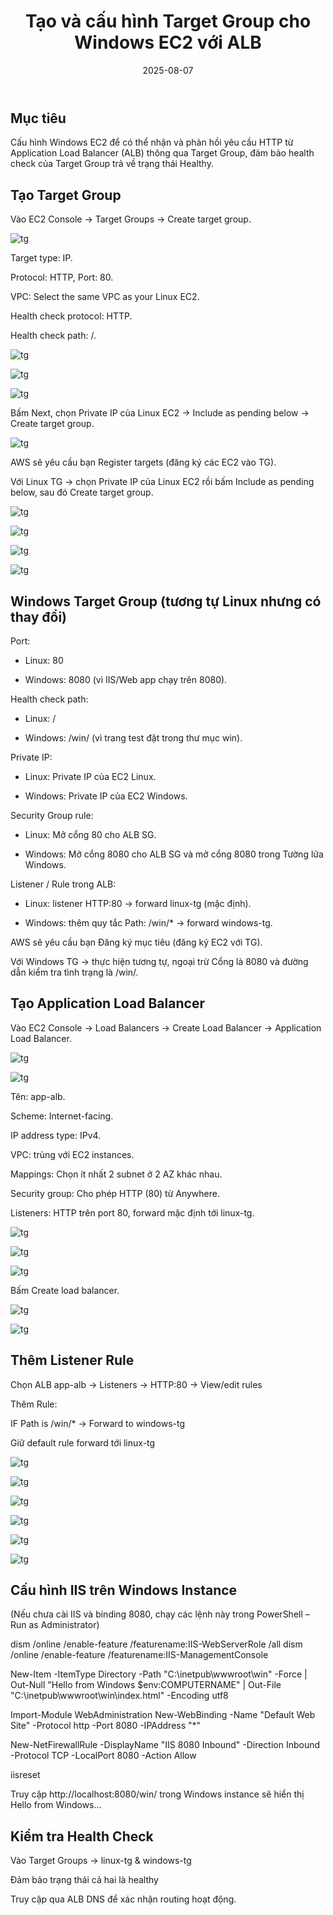 ﻿---
title : "Tạo và cấu hình Target Group cho Windows EC2 với ALB"
date: 2025-08-07
weight : 7 
chapter : false
pre : " <b> 7. </b> "
---
## Mục tiêu
Cấu hình Windows EC2 để có thể nhận và phản hồi yêu cầu HTTP từ Application Load Balancer (ALB) thông qua Target Group, đảm bảo health check của Target Group trả về trạng thái Healthy.

## Tạo Target Group

Vào EC2 Console → Target Groups → Create target group.

![tg](images/7-ConfigureandVerifyWindowsEC2ConnectiontoALBviaTargetGroup/1.png) 

Target type: IP.

Protocol: HTTP, Port: 80.

VPC: Select the same VPC as your Linux EC2.

Health check protocol: HTTP.

Health check path: /.

![tg](images/7-ConfigureandVerifyWindowsEC2ConnectiontoALBviaTargetGroup/2.png) 

![tg](images/7-ConfigureandVerifyWindowsEC2ConnectiontoALBviaTargetGroup/3.png) 

![tg](images/7-ConfigureandVerifyWindowsEC2ConnectiontoALBviaTargetGroup/4.png) 

Bấm Next, chọn Private IP của Linux EC2 → Include as pending below → Create target group.

![tg](images/7-ConfigureandVerifyWindowsEC2ConnectiontoALBviaTargetGroup/5.png) 

AWS sẽ yêu cầu bạn Register targets (đăng ký các EC2 vào TG).

Với Linux TG → chọn Private IP của Linux EC2 rồi bấm Include as pending below, sau đó Create target group.

![tg](images/7-ConfigureandVerifyWindowsEC2ConnectiontoALBviaTargetGroup/24.png) 

![tg](images/7-ConfigureandVerifyWindowsEC2ConnectiontoALBviaTargetGroup/25.png) 

![tg](images/7-ConfigureandVerifyWindowsEC2ConnectiontoALBviaTargetGroup/26.png) 

![tg](images/7-ConfigureandVerifyWindowsEC2ConnectiontoALBviaTargetGroup/27.png) 

## Windows Target Group (tương tự Linux nhưng có thay đổi)

Port:

- Linux: 80

- Windows: 8080 (vì IIS/Web app chạy trên 8080).

Health check path:

- Linux: /

- Windows: /win/ (vì trang test đặt trong thư mục win).

Private IP:

- Linux: Private IP của EC2 Linux.

- Windows: Private IP của EC2 Windows.

Security Group rule:

- Linux: Mở cổng 80 cho ALB SG.

- Windows: Mở cổng 8080 cho ALB SG và mở cổng 8080 trong Tường lửa Windows.

Listener / Rule trong ALB:

- Linux: listener HTTP:80 → forward linux-tg (mặc định).

- Windows: thêm quy tắc Path: /win/* → forward windows-tg.

AWS sẽ yêu cầu bạn Đăng ký mục tiêu (đăng ký EC2 với TG).

Với Windows TG → thực hiện tương tự, ngoại trừ Cổng là 8080 và đường dẫn kiểm tra tình trạng là /win/.

## Tạo Application Load Balancer
Vào EC2 Console → Load Balancers → Create Load Balancer → Application Load Balancer.

![tg](images/7-ConfigureandVerifyWindowsEC2ConnectiontoALBviaTargetGroup/11.png) 

![tg](images/7-ConfigureandVerifyWindowsEC2ConnectiontoALBviaTargetGroup/12.png) 

Tên: app-alb.

Scheme: Internet-facing.

IP address type: IPv4.

VPC: trùng với EC2 instances.

Mappings: Chọn ít nhất 2 subnet ở 2 AZ khác nhau.

Security group: Cho phép HTTP (80) từ Anywhere.

Listeners: HTTP trên port 80, forward mặc định tới linux-tg.

![tg](images/7-ConfigureandVerifyWindowsEC2ConnectiontoALBviaTargetGroup/13.png) 

![tg](images/7-ConfigureandVerifyWindowsEC2ConnectiontoALBviaTargetGroup/14.png) 

![tg](images/7-ConfigureandVerifyWindowsEC2ConnectiontoALBviaTargetGroup/15.png) 

Bấm Create load balancer.

![tg](images/7-ConfigureandVerifyWindowsEC2ConnectiontoALBviaTargetGroup/16.png) 

![tg](images/7-ConfigureandVerifyWindowsEC2ConnectiontoALBviaTargetGroup/17.png) 

## Thêm Listener Rule

Chọn ALB app-alb → Listeners → HTTP:80 → View/edit rules

Thêm Rule:

IF Path is /win/* → Forward to windows-tg

Giữ default rule forward tới linux-tg

![tg](images/7-ConfigureandVerifyWindowsEC2ConnectiontoALBviaTargetGroup/18.png) 

![tg](images/7-ConfigureandVerifyWindowsEC2ConnectiontoALBviaTargetGroup/19.png) 

![tg](images/7-ConfigureandVerifyWindowsEC2ConnectiontoALBviaTargetGroup/20.png) 

![tg](images/7-ConfigureandVerifyWindowsEC2ConnectiontoALBviaTargetGroup/21.png) 

![tg](images/7-ConfigureandVerifyWindowsEC2ConnectiontoALBviaTargetGroup/22.png) 

![tg](images/7-ConfigureandVerifyWindowsEC2ConnectiontoALBviaTargetGroup/23.png) 

## Cấu hình IIS trên Windows Instance

(Nếu chưa cài IIS và binding 8080, chạy các lệnh này trong PowerShell – Run as Administrator)

dism /online /enable-feature /featurename:IIS-WebServerRole /all
dism /online /enable-feature /featurename:IIS-ManagementConsole

New-Item -ItemType Directory -Path "C:\inetpub\wwwroot\win" -Force | Out-Null
"Hello from Windows $env:COMPUTERNAME" | Out-File "C:\inetpub\wwwroot\win\index.html" -Encoding utf8

Import-Module WebAdministration
New-WebBinding -Name "Default Web Site" -Protocol http -Port 8080 -IPAddress "*"

New-NetFirewallRule -DisplayName "IIS 8080 Inbound" -Direction Inbound -Protocol TCP -LocalPort 8080 -Action Allow

iisreset

Truy cập http://localhost:8080/win/ trong Windows instance sẽ hiển thị Hello from Windows…

## Kiểm tra Health Check

Vào Target Groups → linux-tg & windows-tg

Đảm bảo trạng thái cả hai là healthy

Truy cập qua ALB DNS để xác nhận routing hoạt động.
